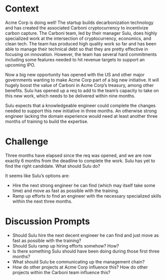 # Context
Acme Corp is doing well! The startup builds decarbonization technology and has created the associated Carboni cryptocurrency to incentivize carbon capture. The Carboni team, led by their manager Sulu, does highly specialized work at the intersection of cryptocurrency, economics, and clean tech. The team has produced high quality work so far and has been able to manage their technical debt so that they are pretty effective in focusing on innovation. However, the team has several hard commitments including some features needed to hit revenue targets to support an upcoming IPO.

Now a big new opportunity has opened with the US and other major governments wanting to make Acme Corp part of a big new initiative. It will hugely boost the value of Carboni in Acme Corp’s treasury, among other benefits. Sulu has opened up a req to add to the team’s capacity to take on this new work, which needs to be delivered within nine months.

Sulu expects that a knowledgeable engineer could complete the changes needed to support this new initiative in three months. An otherwise strong engineer lacking the domain experience would need at least another three months of training to build the expertise.

# Challenge
Three months have elapsed since the req was opened, and we are now exactly 6 months from the deadline to complete the work. Sulu has yet to find the right candidate. What should Sulu do? 

It seems like Sulu’s options are:
- Hire the next strong engineer he can find (which may itself take some time) and move as fast as possible with the training.
- Ramp up efforts to find an engineer with the necessary specialized skills within the next three months.

# Discussion Prompts
- Should Sulu hire the next decent engineer he can find and just move as fast as possible with the training?
- Should Sulu ramp up hiring efforts somehow? How?
- Is there something Sulu should have been doing during those first three months?
- What should Sulu be communicating up the management chain?
- How do other projects at Acme Corp influence this? How do other projects within the Carboni team influence this?
